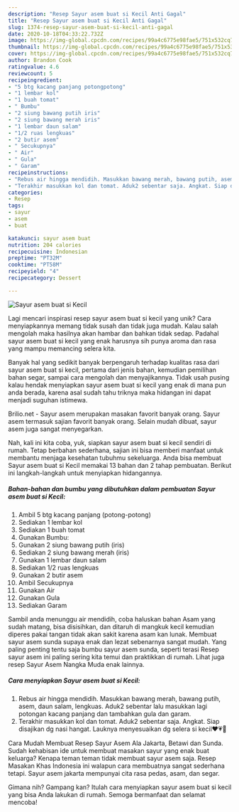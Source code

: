 ```yaml
---
description: "Resep Sayur asem buat si Kecil Anti Gagal"
title: "Resep Sayur asem buat si Kecil Anti Gagal"
slug: 1374-resep-sayur-asem-buat-si-kecil-anti-gagal
date: 2020-10-18T04:33:22.732Z
image: https://img-global.cpcdn.com/recipes/99a4c6775e98fae5/751x532cq70/sayur-asem-buat-si-kecil-foto-resep-utama.jpg
thumbnail: https://img-global.cpcdn.com/recipes/99a4c6775e98fae5/751x532cq70/sayur-asem-buat-si-kecil-foto-resep-utama.jpg
cover: https://img-global.cpcdn.com/recipes/99a4c6775e98fae5/751x532cq70/sayur-asem-buat-si-kecil-foto-resep-utama.jpg
author: Brandon Cook
ratingvalue: 4.6
reviewcount: 5
recipeingredient:
- "5 btg kacang panjang potongpotong"
- "1 lembar kol"
- "1 buah tomat"
- " Bumbu"
- "2 siung bawang putih iris"
- "2 siung bawang merah iris"
- "1 lembar daun salam"
- "1/2 ruas lengkuas"
- "2 butir asem"
- " Secukupnya"
- " Air"
- " Gula"
- " Garam"
recipeinstructions:
- "Rebus air hingga mendidih. Masukkan bawang merah, bawang putih, asem, daun salam, lengkuas. Aduk2 sebentar lalu masukkan lagi potongan kacang panjang dan tambahkan gula dan garam."
- "Terakhir masukkan kol dan tomat. Aduk2 sebentar saja. Angkat. Siap disajikan dg nasi hangat. Lauknya menyesuaikan dg selera si kecil❤💗🥰"
categories:
- Resep
tags:
- sayur
- asem
- buat

katakunci: sayur asem buat 
nutrition: 204 calories
recipecuisine: Indonesian
preptime: "PT32M"
cooktime: "PT58M"
recipeyield: "4"
recipecategory: Dessert

---
```



![Sayur asem buat si Kecil](https://img-global.cpcdn.com/recipes/99a4c6775e98fae5/751x532cq70/sayur-asem-buat-si-kecil-foto-resep-utama.jpg)

Lagi mencari inspirasi resep sayur asem buat si kecil yang unik? Cara menyiapkannya memang tidak susah dan tidak juga mudah. Kalau salah mengolah maka hasilnya akan hambar dan bahkan tidak sedap. Padahal sayur asem buat si kecil yang enak harusnya sih punya aroma dan rasa yang mampu memancing selera kita.

Banyak hal yang sedikit banyak berpengaruh terhadap kualitas rasa dari sayur asem buat si kecil, pertama dari jenis bahan, kemudian pemilihan bahan segar, sampai cara mengolah dan menyajikannya. Tidak usah pusing kalau hendak menyiapkan sayur asem buat si kecil yang enak di mana pun anda berada, karena asal sudah tahu triknya maka hidangan ini dapat menjadi suguhan istimewa.

Brilio.net - Sayur asem merupakan masakan favorit banyak orang. Sayur asem termasuk sajian favorit banyak orang. Selain mudah dibuat, sayur asem juga sangat menyegarkan.


Nah, kali ini kita coba, yuk, siapkan sayur asem buat si kecil sendiri di rumah. Tetap berbahan sederhana, sajian ini bisa memberi manfaat untuk membantu menjaga kesehatan tubuhmu sekeluarga. Anda bisa membuat Sayur asem buat si Kecil memakai 13 bahan dan 2 tahap pembuatan. Berikut ini langkah-langkah untuk menyiapkan hidangannya.

<!--inarticleads1-->

##### Bahan-bahan dan bumbu yang dibutuhkan dalam pembuatan Sayur asem buat si Kecil:

1. Ambil 5 btg kacang panjang (potong-potong)
1. Sediakan 1 lembar kol
1. Sediakan 1 buah tomat
1. Gunakan  Bumbu:
1. Gunakan 2 siung bawang putih (iris)
1. Sediakan 2 siung bawang merah (iris)
1. Gunakan 1 lembar daun salam
1. Sediakan 1/2 ruas lengkuas
1. Gunakan 2 butir asem
1. Ambil  Secukupnya
1. Gunakan  Air
1. Gunakan  Gula
1. Sediakan  Garam


Sambil anda menunggu air mendidih, coba haluskan bahan Asam yang sudah matang, bisa disisihkan, dan ditaruh di mangkuk kecil kemudian diperes pakai tangan tidak akan sakit karena asam kan lunak. Membuat sayur asem sunda supaya enak dan lezat sebenarnya sangat mudah. Yang paling penting tentu saja bumbu sayur asem sunda, seperti terasi Resep sayur asem ini paling sering kita temui dan praktikkan di rumah. Lihat juga resep Sayur Asem Nangka Muda enak lainnya. 

<!--inarticleads2-->

##### Cara menyiapkan Sayur asem buat si Kecil:

1. Rebus air hingga mendidih. Masukkan bawang merah, bawang putih, asem, daun salam, lengkuas. Aduk2 sebentar lalu masukkan lagi potongan kacang panjang dan tambahkan gula dan garam.
1. Terakhir masukkan kol dan tomat. Aduk2 sebentar saja. Angkat. Siap disajikan dg nasi hangat. Lauknya menyesuaikan dg selera si kecil❤💗🥰


Cara Mudah Membuat Resep Sayur Asem Ala Jakarta, Betawi dan Sunda. Sudah kehabisan ide untuk membuat masakan sayur yang enak buat keluarga? Kenapa teman teman tidak membuat sayur asem saja. Resep Masakan Khas Indonesia ini walapun cara membuatnya sangat sederhana tetapi. Sayur asem jakarta mempunyai cita rasa pedas, asam, dan segar. 

Gimana nih? Gampang kan? Itulah cara menyiapkan sayur asem buat si kecil yang bisa Anda lakukan di rumah. Semoga bermanfaat dan selamat mencoba!
